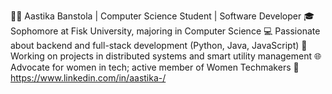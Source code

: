 👩‍💻 Aastika Banstola | Computer Science Student | Software Developer
🎓 Sophomore at Fisk University, majoring in Computer Science
💻 Passionate about backend and full-stack development (Python, Java, JavaScript)
🔧 Working on projects in distributed systems and smart utility management
🌐 Advocate for women in tech; active member of Women Techmakers
🔗 https://www.linkedin.com/in/aastika-/

<!---
aastikab/aastikab is a ✨ special ✨ repository because its `README.md` (this file) appears on your GitHub profile.
You can click the Preview link to take a look at your changes.
--->

